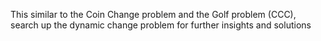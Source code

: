 This similar to the Coin Change problem and the Golf problem (CCC), 
search up the dynamic change problem for further insights and solutions
